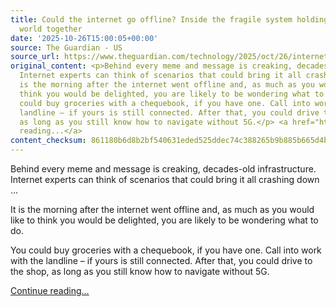 ```yaml
---
title: Could the internet go offline? Inside the fragile system holding the modern
  world together
date: '2025-10-26T15:00:05+00:00'
source: The Guardian - US
source_url: https://www.theguardian.com/technology/2025/oct/26/internet-infrastructure-fragile-system-holding-modern-world-together
original_content: <p>Behind every meme and message is creaking, decades-old infrastructure.
  Internet experts can think of scenarios that could bring it all crashing down …</p><p>It
  is the morning after the internet went offline and, as much as you would like to
  think you would be delighted, you are likely to be wondering what to do.</p><p>You
  could buy groceries with a chequebook, if you have one. Call into work with the
  landline – if yours is still connected. After that, you could drive to the shop,
  as long as you still know how to navigate without 5G.</p> <a href="https://www.theguardian.com/technology/2025/oct/26/internet-infrastructure-fragile-system-holding-modern-world-together">Continue
  reading...</a>
content_checksum: 861180b6d8b2bf540631eded525ddec74c388265b9b885b665d4b681af79a6f7
---
```


Behind every meme and message is creaking, decades-old infrastructure. Internet experts can think of scenarios that could bring it all crashing down …

It is the morning after the internet went offline and, as much as you would like to think you would be delighted, you are likely to be wondering what to do.

You could buy groceries with a chequebook, if you have one. Call into work with the landline – if yours is still connected. After that, you could drive to the shop, as long as you still know how to navigate without 5G.

 [Continue reading...](https://www.theguardian.com/technology/2025/oct/26/internet-infrastructure-fragile-system-holding-modern-world-together)